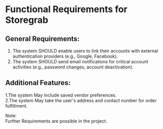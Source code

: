 # Functional Requirements for Storegrab <br>
## General Requirements:
1. The system SHOULD enable users to link their accounts with external authentication providers (e.g., Google, Facebook).
2. The system SHOULD send email notifications for critical account activities (e.g., password changes, account deactivation).

## Additional Features:
1.The system May include saved vendor preferences.<br>
2.The system May take the user's address and contact number for order fulfillment.

Note: <br>
Further Requirements are possible in the project. 
